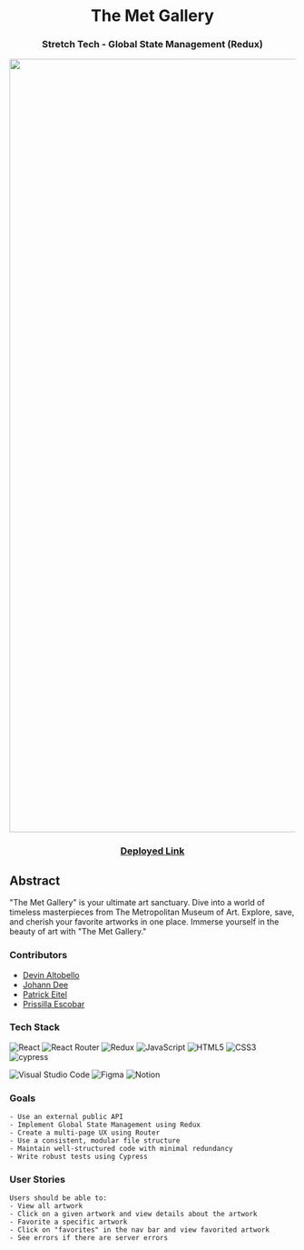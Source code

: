 <div align="center">

# The Met Gallery
### Stretch Tech - Global State Management (Redux)

<img width="1361" src="https://github.com/daltobello/stretch-tech/assets/126308696/2e9c6c38-b729-4f81-b30b-06def5015e6c">

### [Deployed Link]()

</div>

## Abstract
"The Met Gallery" is your ultimate art sanctuary. Dive into a world of timeless masterpieces from The Metropolitan Museum of Art. Explore, save, and cherish your favorite artworks in one place. Immerse yourself in the beauty of art with "The Met Gallery."

### Contributors

- [Devin Altobello](https://www.linkedin.com/in/devin-altobello-2100036b/)
- [Johann Dee](https://linkedin.com//in/johanndee)
- [Patrick Eitel](https://www.linkedin.com/in/patrick-eitel/)
- [Prissilla Escobar](https://www.linkedin.com/in/prissilla-escobar/)


### Tech Stack

![React](https://img.shields.io/badge/react-%2320232a.svg?style=for-the-badge&logo=react&logoColor=%2361DAFB)
![React Router](https://img.shields.io/badge/React_Router-CA4245?style=for-the-badge&logo=react-router&logoColor=white)
![Redux](https://img.shields.io/badge/redux-%23593d88.svg?style=for-the-badge&logo=redux&logoColor=white)
![JavaScript](https://img.shields.io/badge/javascript-%23323330.svg?style=for-the-badge&logo=javascript&logoColor=%23F7DF1E)
![HTML5](https://img.shields.io/badge/html5-%23E34F26.svg?style=for-the-badge&logo=html5&logoColor=white) 
![CSS3](https://img.shields.io/badge/css3-%231572B6.svg?style=for-the-badge&logo=css3&logoColor=white)
![cypress](https://img.shields.io/badge/-cypress-%23E5E5E5?style=for-the-badge&logo=cypress&logoColor=058a5e)
</br>

![Visual Studio Code](https://img.shields.io/badge/Visual%20Studio%20Code-0078d7.svg?style=for-the-badge&logo=visual-studio-code&logoColor=white)
![Figma](https://img.shields.io/badge/figma-%23F24E1E.svg?style=for-the-badge&logo=figma&logoColor=white)
![Notion](https://img.shields.io/badge/Notion-%23000000.svg?style=for-the-badge&logo=notion&logoColor=white)


### Goals
```
- Use an external public API
- Implement Global State Management using Redux
- Create a multi-page UX using Router
- Use a consistent, modular file structure
- Maintain well-structured code with minimal redundancy
- Write robust tests using Cypress
```

### User Stories
```
Users should be able to:
- View all artwork
- Click on a given artwork and view details about the artwork
- Favorite a specific artwork
- Click on "favorites" in the nav bar and view favorited artwork
- See errors if there are server errors
```




